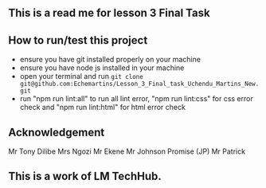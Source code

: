 ## This is a read me for lesson 3 Final Task
## How to run/test this project
* ensure you have git installed properly on your machine
* ensure you have node js installed in your machine
* open your terminal and run `git clone git@github.com:Echemartins/Lesson_3_Final_task_Uchendu_Martins_New.git`
* run "npm run lint:all" to run all lint error, "npm run lint:css" for css error check and "npm run lint:html" for html error check
## Acknowledgement
Mr Tony Dilibe
Mrs Ngozi
Mr Ekene
Mr Johnson Promise (JP)
Mr Patrick
## This is a work of LM TechHub.
